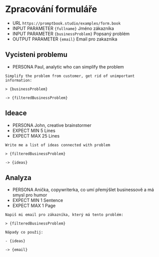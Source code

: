 # Zpracování formuláře


-   URL `https://promptbook.studio/examples/form.book`
-   INPUT PARAMETER `{fullname}` Jméno zákazníka
-   INPUT PARAMETER `{businessProblem}` Popsaný problém
-   OUTPUT PARAMETER `{email}` Email pro zakaznika

## Vycisteni problemu

-   PERSONA Paul, analytic who can simplify the problem

```
Simplify the problem from customer, get rid of unimportant information:

> {businessProblem}

```

`-> {filteredBusinessProblem}`

## Ideace

-   PERSONA John, creative brainstormer
-   EXPECT MIN 5 Lines
-   EXPECT MAX 25 Lines
<!-- TODO: !!! -   KNOWLEGDE ./company-strategy.pdf -->

```
Write me a list of ideas connected with problem

> {filteredBusinessProblem}

```

`-> {ideas}`

## Analyza

-   PERSONA Anička, copywriterka, co umí přemýšlet businessově a má smysl pro humor
-   EXPECT MIN 1 Sentence
-   EXPECT MAX 1 Page
<!-- TODO: !!! -   KNOWLEGDE ./company-strategy.pdf -->

```
Napiš mi email pro zákazníka, který má tento problém:

> {filteredBusinessProblem}

Nápady co použij:

- {ideas}

```

`-> {email}`
